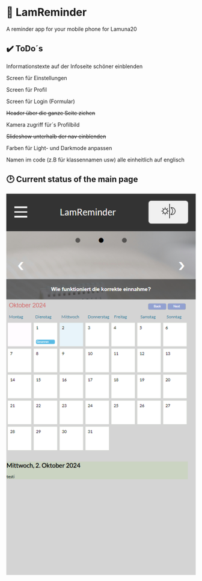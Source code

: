 # 💊 LamReminder

A reminder app for your mobile phone for Lamuna20

## ✔️ ToDo´s

Informationstexte auf der Infoseite schöner einblenden

Screen für Einstellungen

Screen für Profil

Screen für Login (Formular)

~~Header über die ganze Seite ziehen~~

Kamera zugriff für´s Profilbild

~~Slideshow unterhalb der nav einblenden~~

Farben für Light- und Darkmode anpassen

Namen im code (z.B für klassennamen usw) alle einheitlich auf englisch

## 🕑 Current status of the main page

![screenshot](notizen/Aktueller_status.png)
